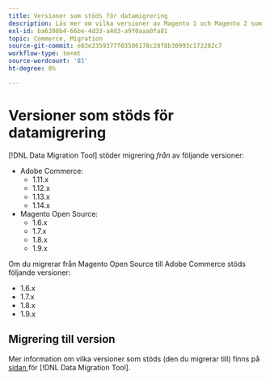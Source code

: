 ```yaml
---
title: Versioner som stöds för datamigrering
description: Läs mer om vilka versioner av Magento 1 och Magento 2 som stöds av  [!DNL Data Migration Tool] .
exl-id: ba6398b4-66be-4d33-a4d3-a9f0aaa0fa81
topic: Commerce, Migration
source-git-commit: e83e2359377f03506178c28f8b30993c172282c7
workflow-type: tm+mt
source-wordcount: '81'
ht-degree: 0%

---
```


# Versioner som stöds för datamigrering

[!DNL Data Migration Tool] stöder migrering _från_ av följande versioner:

* Adobe Commerce:
   * 1.11.x
   * 1.12.x
   * 1.13.x
   * 1.14.x
* Magento Open Source:
   * 1.6.x
   * 1.7.x
   * 1.8.x
   * 1.9.x

Om du migrerar från Magento Open Source till Adobe Commerce stöds följande versioner:

* 1.6.x
* 1.7.x
* 1.8.x
* 1.9.x

## Migrering till version

Mer information om vilka versioner som stöds (den du migrerar till) finns på [sidan ](https://github.com/magento/data-migration-tool/releases) för [!DNL Data Migration Tool].
